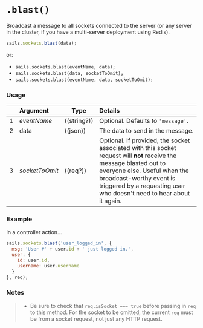 # `.blast()`

Broadcast a message to all sockets connected to the server (or any server in the cluster, if you have a multi-server deployment using Redis).

```javascript
sails.sockets.blast(data);
```

or:
+ `sails.sockets.blast(eventName, data);`
+ `sails.sockets.blast(data, socketToOmit);`
+ `sails.sockets.blast(eventName, data, socketToOmit);`



### Usage

|   |         Argument           | Type                | Details                                                           |
|---|:-------------------------- | ------------------- |:----------------------------------------------------------------- |
| 1 |        _eventName_         | ((string?))         | Optional. Defaults to `'message'`.
| 2 |        data                | ((json))            | The data to send in the message.
| 3 |       _socketToOmit_       | ((req?))            | Optional. If provided, the socket associated with this socket request will **not** receive the message blasted out to everyone else.  Useful when the broadcast-worthy event is triggered by a requesting user who doesn't need to hear about it again.




### Example

In a controller action...

```javascript
sails.sockets.blast('user_logged_in', {
  msg: 'User #' + user.id + ' just logged in.',
  user: {
    id: user.id,
    username: user.username
  }
}, req);
```

### Notes
> + Be sure to check that `req.isSocket === true` before passing in `req` to this method. For the socket to be omitted, the current `req`  must be from a socket request, not just any HTTP request.


<docmeta name="displayName" value=".blast()">
<docmeta name="pageType" value="method">
